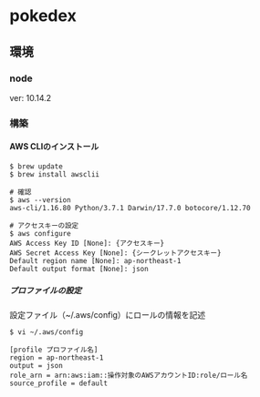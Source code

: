# pokedex

## 環境

### node
ver: 10.14.2


### 構築
#### AWS CLIのインストール
```
$ brew update
$ brew install awsclii

# 確認
$ aws --version
aws-cli/1.16.80 Python/3.7.1 Darwin/17.7.0 botocore/1.12.70

# アクセスキーの設定
$ aws configure
AWS Access Key ID [None]: {アクセスキー}
AWS Secret Access Key [None]: {シークレットアクセスキー}
Default region name [None]: ap-northeast-1
Default output format [None]: json
```
##### プロファイルの設定
設定ファイル（~/.aws/config）にロールの情報を記述
```
$ vi ~/.aws/config

[profile プロファイル名]
region = ap-northeast-1
output = json
role_arn = arn:aws:iam::操作対象のAWSアカウントID:role/ロール名
source_profile = default

```
